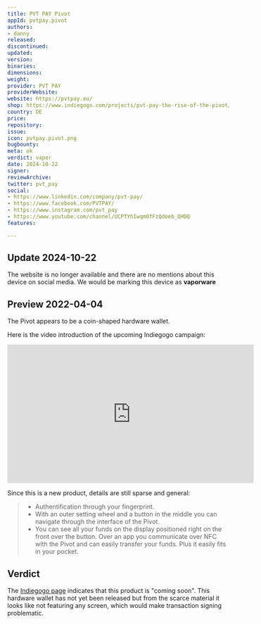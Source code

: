 ```yaml
---
title: PVT PAY Pivot
appId: pvtpay.pivot
authors:
- danny
released: 
discontinued: 
updated: 
version: 
binaries: 
dimensions: 
weight: 
provider: PVT PAY
providerWebsite: 
website: https://pvtpay.eu/
shop: https://www.indiegogo.com/projects/pvt-pay-the-rise-of-the-pivot/coming_soon
country: DE
price: 
repository: 
issue: 
icon: pvtpay.pivot.png
bugbounty: 
meta: ok
verdict: vapor
date: 2024-10-22
signer: 
reviewArchive: 
twitter: pvt_pay
social:
- https://www.linkedin.com/company/pvt-pay/
- https://www.facebook.com/PVTPAY/
- https://www.instagram.com/pvt_pay
- https://www.youtube.com/channel/UCPfYhIwqmOfFzQdoeb_QHDQ
features: 

---
```


## Update 2024-10-22

The website is no longer available and there are no mentions about this device on social media. We would be marking this device as **vaporware**

## Preview 2022-04-04

The Pivot appears to be a coin-shaped hardware wallet. 

Here is the video introduction of the upcoming Indiegogo campaign:

<iframe width="560" height="315" src="https://www.youtube.com/embed/Yg0H6QwOlck" title="YouTube video player" frameborder="0" allow="accelerometer; autoplay; clipboard-write; encrypted-media; gyroscope; picture-in-picture" allowfullscreen></iframe>

Since this is a new product, details are still sparse and general: 

> - Authentification through your fingerprint. 
> - With an outer setting wheel and a button in the middle you can navigate through the interface of the Pivot. 
> - You can see all your funds on the display positioned right on the front over the button. Over an app you communicate over NFC with the Pivot and can easily transfer your funds. Plus it easily fits in your pocket. 

## Verdict 

The [Indiegogo page](https://www.indiegogo.com/projects/pvt-pay-the-rise-of-the-pivot/coming_soon) indicates that this product is "coming soon". This hardware wallet has not yet been released but from the scarce material it looks like not featuring any screen, which would make transaction signing problematic.



